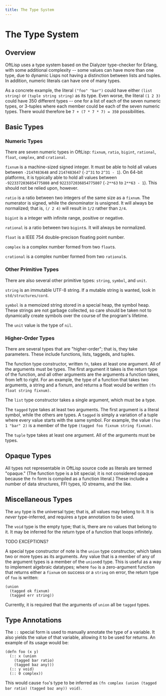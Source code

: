 ```yaml
---
title: The Type System
---
```


# The Type System

## Overview

OftLisp uses a type system based on the Dialyzer type-checker for Erlang, with
some additional complexity -- some values can have more than one type, due to
dynamic Lisps not having a distinction between lists and tuples. In addition,
numeric literals can have one of many types.

As a concrete example, the literal `("foo" "bar")` could have either
`(list string)` or `(tuple string string)` as its type. Even worse, the literal
`(1 2 3)` could have 350 different types -- one for a list of each of the seven
numeric types, or 3-tuples where each member could be each of the seven numeric
types. There would therefore be `7 + (7 * 7 * 7) = 350` possibilities.

## Basic Types

### Numeric Types

There are seven numeric types in OftLisp: `fixnum`, `ratio`, `bigint`,
`rational`, `float`, `complex`, and `crational`.

`fixnum` is a machine-sized signed integer. It must be able to hold all values
between `-2147483648` and `2147483647` (`-2^31` to `2^31 - 1`). On 64-bit
platforms, it is typically able to hold all values between
`-9223372036854775808` and `9223372036854775807` (`-2**63` to `2**63 - 1`).
This should not be relied upon, however.

`ratio` is a ratio between two integers of the same size as a `fixnum`. The
numerator is signed, while the denominator is unsigned. It will always be
normalized; that is, `(/ 2 4)` will result in `1/2` rather than `2/4`.

`bigint` is a integer with infinite range, positive or negative.

`rational` is a ratio between two `bigint`s. It will always be normalized.

`float` is a IEEE 754 double-precison floating point number.

`complex` is a complex number formed from two `float`s.

`crational` is a complex number formed from two `rational`s.

### Other Primitive Types

There are also several other primitive types: `string`, `symbol`, and `unit`.

`string` is an immutable UTF-8 string. If a mutable string is wanted, look in
`std/structures/cord`.

`symbol` is a memoized string stored in a special heap, the symbol heap. These
strings are not garbage collected, so care should be taken not to dynamically
create symbols over the course of the program's lifetime.

The `unit` value is the type of `nil`.

### Higher-Order Types

There are several types that are "higher-order"; that is, they take parameters.
These include functions, lists, taggeds, and tuples.

The function type constructor, written `fn`, takes at least one argument. All
of the arguments must be types. The first argument it takes is the return type
of the function, and all other arguments are the arguments a function takes,
from left to right. For an example, the type of a function that takes two
arguments, a string and a fixnum, and returns a float would be written
`(fn float string fixnum)`.

The `list` type constructor takes a single argument, which must be a type.

The `tagged` type takes at least two arguments. The first argument is a literal
symbol, while the others are types. A `tagged` is simply a variation of a tuple
where every value starts with the same symbol. For example, the value
`(foo 1 "bar" 2)` is a member of the type `(tagged foo fixnum string fixnum)`.

The `tuple` type takes at least one argument. All of the arguments must be
types.

## Opaque Types

All types not representable in OftLisp source code as literals are termed
"opaque." (The function type is a bit special; it is not considered opaque
because the `fn` form is compiled as a function literal.) These include a
number of data structures, FFI types, IO streams, and the like.

## Miscellaneous Types

The `any` type is the universal type; that is, all values may belong to it. It
is *never* type-inferred, and requires a type annotation to be used.

The `void` type is the empty type; that is, there are no values that belong to
it. It may be inferred for the return type of a function that loops infinitely.

TODO EXCEPTIONS?

A special type constructor of note is the `union` type constructor, which takes
two or more types as its arguments. Any value that is a member of any of the
argument types is a member of the `union`ed type. This is useful as a way to
implement algebraic datatypes; where `foo` is a zero-argument function that
returns either a `fixnum` on success or a `string` on error, the return type of
`foo` is written:

```
(union
  (tagged ok fixnum)
  (tagged err string))
```

Currently, it is required that the arguments of `union` all be `tagged` types.

## Type Annotations

The `::` special form is used to manually annotate the type of a variable. It
also yields the value of that variable, allowing it to be used for returns. An
example of its usage would be:

```
(defn foo (x y)
  (:: x (union
    (tagged bar ratio)
    (tagged baz any)))
  (:: y void)
  (:: 0 complex))
```

This would cause `foo`'s type to be inferred as
`(fn complex (union (tagged bar ratio) (tagged baz any)) void)`.
